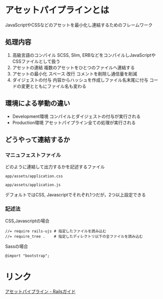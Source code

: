 # アセットパイプラインとは
JavaScriptやCSSなどのアセットを最小化し連結するためのフレームワーク

## 処理内容
1. 高級言語のコンパイル
  SCSS, Slim, ERBなどをコンパイルしJavaScriptやCSSファイルとして扱う
2. アセットの連結
  複数のアセットをひとつのファイルへ連結する
3. アセットの最小化
  スペース 改行 コメントを削除し通信量を削減
4. ダイジェストの付与
  内容からハッシュを作成しファイル名末尾に付与 コードの変更とともにファイル名も変わる

## 環境による挙動の違い
* Development環境
  コンパイルとダイジェストの付与が実行される
* Production環境
  アセットパイプライン全ての処理が実行される

## どうやって連結するか
### マニュフェストファイル
どのように連結して出力するかを記述するファイル

`app/assets/application.css`

`app/assets/application.js`

デフォルトではCSS, Javascriptでそれぞれ1つだが，2つ以上設定できる

### 記述法
CSS,Javascriptの場合

```
//= require rails-ujs # 指定したファイルを読み込む
//= require_tree .    # 指定したディレクトリ以下の全ファイルを読み込む
```

Sassの場合

```
@import "bootstrap";
```

# リンク
[アセットパイプライン - Railsガイド](https://railsguides.jp/asset_pipeline.html)
